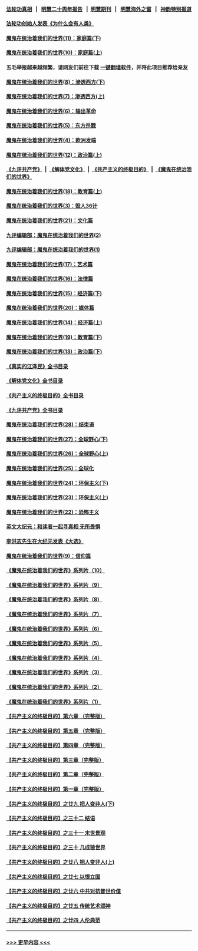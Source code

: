 #### [法轮功真相](https://github.com/gfw-breaker/truth/blob/master/README.md?t=0) &nbsp;&nbsp;|&nbsp;&nbsp; [明慧二十周年报告](https://github.com/gfw-breaker/mh-reports/blob/master/README.md?t=0) &nbsp;&nbsp;|&nbsp;&nbsp;[明慧期刊](https://github.com/gfw-breaker/mh-qikan) &nbsp;&nbsp;|&nbsp;&nbsp; [明慧海外之窗](https://github.com/gfw-breaker/mh-news/blob/master/README.md?t=0) &nbsp;&nbsp;|&nbsp;&nbsp; [神韵特别报道](https://github.com/gfw-breaker/mh-news/blob/master/shenyun.md?t=0)
#### [法轮功创始人发表《为什么会有人类》](../pages/nsc422/n13912117.md?t=02251843) 
#### [魔鬼在统治着我们的世界(11)：家庭篇(下)](../pages/nsc422/n10440961.md?t=02251843) 
#### [魔鬼在统治着我们的世界(10)：家庭篇(上)](../pages/nsc422/n10435448.md?t=02251843) 
#### 五毛举报越来越频繁，请网友们前往下载 [一键翻墙软件](https://github.com/gfw-breaker/ssr-accounts)，并将此项目推荐给亲友
#### [魔鬼在统治着我们的世界(8)：渗透西方(下)](../pages/nsc422/n10429603.md?t=02251843) 
#### [魔鬼在统治着我们的世界(7)：渗透西方(上)](../pages/nsc422/n10426013.md?t=02251843) 
#### [魔鬼在统治着我们的世界(6)：输出革命](../pages/nsc422/n10421536.md?t=02251843) 
#### [魔鬼在统治着我们的世界(5)：东方杀戮](../pages/nsc422/n10417707.md?t=02251843) 
#### [魔鬼在统治着我们的世界(4)：欧洲发端](../pages/nsc422/n10414890.md?t=02251843) 
#### [魔鬼在统治着我们的世界(12)：政治篇(上)](../pages/nsc422/n10444576.md?t=02251843) 
#### [《九评共产党》](https://github.com/begood0513/9ping.md/blob/master/README.md) &nbsp;|&nbsp; [《解体党文化》](../../../../jtdwh.md/blob/master/README.md)  &nbsp;|&nbsp; [《共产主义的终极目的》](../../../../gczydzjmd.md/blob/master/README.md) &nbsp;|&nbsp; [《魔鬼在统治我们的世界》](../../../../mgztzwmdsj.md/blob/master/README.md) 
#### [魔鬼在统治着我们的世界(18)：教育篇(上)](../pages/nsc422/n10526970.md?t=02251843) 
#### [魔鬼在统治着我们的世界(3)：毁人36计](../pages/nsc422/n10411583.md?t=02251843) 
#### [魔鬼在统治着我们的世界(21)：文化篇](../pages/nsc422/n10597706.md?t=02251843) 
#### [九评编辑部：魔鬼在统治着我们的世界(2)](../pages/nsc422/n10410036.md?t=02251843) 
#### [九评编辑部：魔鬼在统治着我们的世界(1)](../pages/nsc422/n10406825.md?t=02251843) 
#### [魔鬼在统治着我们的世界(17)：艺术篇](../pages/nsc422/n10499093.md?t=02251843) 
#### [魔鬼在统治着我们的世界(16)：法律篇](../pages/nsc422/n10485969.md?t=02251843) 
#### [魔鬼在统治着我们的世界(15)：经济篇(下)](../pages/nsc422/n10469975.md?t=02251843) 
#### [魔鬼在统治着我们的世界(20)：媒体篇](../pages/nsc422/n10586579.md?t=02251843) 
#### [魔鬼在统治着我们的世界(14)：经济篇(上)](../pages/nsc422/n10457370.md?t=02251843) 
#### [魔鬼在统治着我们的世界(19)：教育篇(下)](../pages/nsc422/n10564808.md?t=02251843) 
#### [魔鬼在统治着我们的世界(13)：政治篇(下)](../pages/nsc422/n10448270.md?t=02251843) 
#### [《真实的江泽民》全书目录](../pages/nsc422/n13721399.md?t=02251843) 
#### [《解体党文化》全书目录](../pages/nsc422/n13721157.md?t=02251843) 
#### [《共产主义的终极目的》全书目录](../pages/nsc422/n13721048.md?t=02251843) 
#### [《九评共产党》全书目录](../pages/nsc422/n13708085.md?t=02251843) 
#### [魔鬼在统治着我们的世界(28)：结束语](../pages/nsc422/n10936246.md?t=02251843) 
#### [魔鬼在统治着我们的世界(27)：全球野心(下)](../pages/nsc422/n10928319.md?t=02251843) 
#### [魔鬼在统治着我们的世界(26)：全球野心(上)](../pages/nsc422/n10900318.md?t=02251843) 
#### [魔鬼在统治着我们的世界(25)：全球化](../pages/nsc422/n10788205.md?t=02251843) 
#### [魔鬼在统治着我们的世界(24)：环保主义(下)](../pages/nsc422/n10695307.md?t=02251843) 
#### [魔鬼在统治着我们的世界(23)：环保主义(上)](../pages/nsc422/n10688613.md?t=02251843) 
#### [魔鬼在统治着我们的世界(22)：恐怖主义](../pages/nsc422/n10614727.md?t=02251843) 
#### [英文大纪元：和读者一起寻真相 无所畏惧](../pages/nsc422/n12542027.md?t=02251843) 
#### [李洪志先生在大纪元发表《大选》](../pages/nsc422/n12534746.md?t=02251843) 
#### [魔鬼在统治着我们的世界(9)：信仰篇](../pages/nsc422/n10432159.md?t=02251843) 
#### [《魔鬼在统治着我们的世界》系列片（10）](../pages/nsc422/n12292670.md?t=02251843) 
#### [《魔鬼在统治着我们的世界》系列片（9）](../pages/nsc422/n12290859.md?t=02251843) 
#### [《魔鬼在统治着我们的世界》系列片（8）](../pages/nsc422/n12287445.md?t=02251843) 
#### [《魔鬼在统治着我们的世界》系列片（7）](../pages/nsc422/n12283425.md?t=02251843) 
#### [《魔鬼在统治着我们的世界》系列片（6）](../pages/nsc422/n12282314.md?t=02251843) 
#### [《魔鬼在统治着我们的世界》系列片（5）](../pages/nsc422/n12281419.md?t=02251843) 
#### [《魔鬼在统治着我们的世界》系列片（4）](../pages/nsc422/n12274024.md?t=02251843) 
#### [《魔鬼在统治着我们的世界》系列片（3）](../pages/nsc422/n12271322.md?t=02251843) 
#### [《魔鬼在统治着我们的世界》系列片（2）](../pages/nsc422/n12269049.md?t=02251843) 
#### [《魔鬼在统治着我们的世界》系列片（1）](../pages/nsc422/n12267575.md?t=02251843) 
#### [【共产主义的终极目的】第六章 （完整版）](../pages/nsc422/n11428913.md?t=02251843) 
#### [【共产主义的终极目的】第五章 （完整版）](../pages/nsc422/n11428912.md?t=02251843) 
#### [【共产主义的终极目的】第四章 （完整版）](../pages/nsc422/n11428907.md?t=02251843) 
#### [【共产主义的终极目的】第三章（完整版）](../pages/nsc422/n11428848.md?t=02251843) 
#### [【共产主义的终极目的】第二章（完整版）](../pages/nsc422/n11428831.md?t=02251843) 
#### [【共产主义的终极目的】第一章（完整版）](../pages/nsc422/n11417651.md?t=02251843) 
#### [【共产主义的终极目的】之廿九 把人变非人(下)](../pages/nsc422/n11344140.md?t=02251843) 
#### [【共产主义的终极目的】之三十二 结语](../pages/nsc422/n11360535.md?t=02251843) 
#### [【共产主义的终极目的】之三十一 末世景观](../pages/nsc422/n11351129.md?t=02251843) 
#### [【共产主义的终极目的】之三十 几成狼世界](../pages/nsc422/n11348280.md?t=02251843) 
#### [【共产主义的终极目的】之廿八 把人变非人(上)](../pages/nsc422/n11340492.md?t=02251843) 
#### [【共产主义的终极目的】之廿七 以恨立国](../pages/nsc422/n11336944.md?t=02251843) 
#### [【共产主义的终极目的】之廿六 中共对抗普世价值](../pages/nsc422/n11324785.md?t=02251843) 
#### [【共产主义的终极目的】之廿五 传统艺术颂神](../pages/nsc422/n11296396.md?t=02251843) 
#### [【共产主义的终极目的】之廿四 人伦典范](../pages/nsc422/n11296397.md?t=02251843) 

----
#### [ >>> 更早内容 <<< ](../indexes/nsc422-earlier.md)
